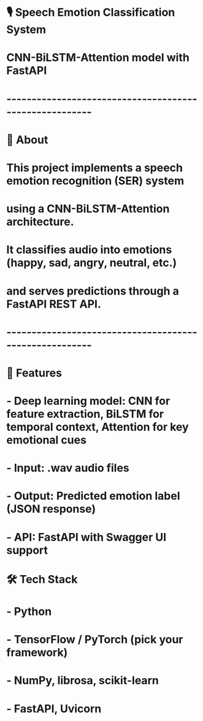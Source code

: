 # 🎙️ Speech Emotion Classification System
# CNN-BiLSTM-Attention model with FastAPI

# -------------------------------------------------------
# 📌 About
# This project implements a speech emotion recognition (SER) system 
# using a CNN-BiLSTM-Attention architecture. 
# It classifies audio into emotions (happy, sad, angry, neutral, etc.)
# and serves predictions through a FastAPI REST API.
# -------------------------------------------------------

# 🚀 Features
# - Deep learning model: CNN for feature extraction, BiLSTM for temporal context, Attention for key emotional cues
# - Input: .wav audio files
# - Output: Predicted emotion label (JSON response)
# - API: FastAPI with Swagger UI support

# 🛠️ Tech Stack
# - Python
# - TensorFlow / PyTorch (pick your framework)
# - NumPy, librosa, scikit-learn
# - FastAPI, Uvicorn
